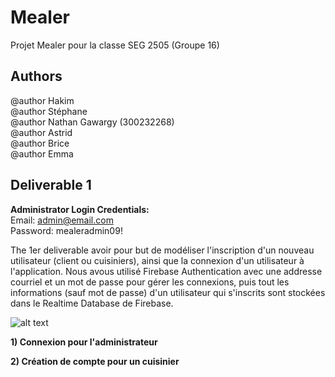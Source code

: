 # **Mealer**

Projet Mealer pour la classe SEG 2505 (Groupe 16)

## Authors
@author Hakim <br />
@author Stéphane <br />
@author Nathan Gawargy (300232268) <br />
@author Astrid <br />
@author Brice <br />
@author Emma <br />

## Deliverable 1
**Administrator Login Credentials:** <br />
Email: admin@email.com <br />
Password: mealeradmin09! <br />

The 1er deliverable avoir pour but de modéliser l'inscription d'un nouveau utilisateur (client ou cuisiniers), ainsi que la connexion d'un utilisateur à l'application. Nous avous utilisé Firebase Authentication avec une addresse courriel et un mot de passe pour gérer les connexions, puis tout les informations (sauf mot de passe) d'un utilisateur qui s'inscrits sont stockées dans le Realtime Database de Firebase.

![alt text](http://url/to/img.png)


**1) Connexion pour l'administrateur**

**2) Création de compte pour un cuisinier**
